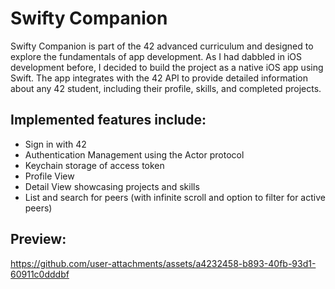 # Swifty Companion

Swifty Companion is part of the 42 advanced curriculum and designed to explore the fundamentals of app development. As I had dabbled in iOS development before, I decided to build the project as a native iOS app using Swift. The app integrates with the 42 API to provide detailed information about any 42 student, including their profile, skills, and completed projects.

## Implemented features include:
- Sign in with 42
- Authentication Management using the Actor protocol
- Keychain storage of access token
- Profile View
- Detail View showcasing projects and skills
- List and search for peers (with infinite scroll and option to filter for active peers)


## Preview:
https://github.com/user-attachments/assets/a4232458-b893-40fb-93d1-60911c0dddbf




